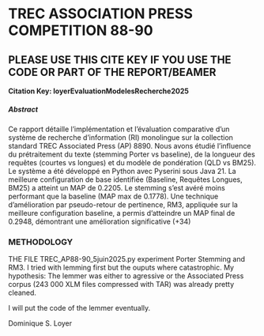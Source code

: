 # TREC ASSOCIATION PRESS COMPETITION 88-90


## PLEASE USE THIS CITE KEY IF YOU USE THE CODE OR PART OF THE REPORT/BEAMER
**Citation Key: loyerEvaluationModelesRecherche2025**

##### Abstract
Ce rapport détaille l’implémentation et l’évaluation comparative d’un système de recherche d’information (RI) monolingue sur la collection standard TREC Associated Press (AP) 8890. Nous avons étudié l’influence du prétraitement du texte (stemming Porter vs baseline), de la longueur des requêtes (courtes vs longues) et du modèle de pondération (QLD vs BM25). Le système a été développé en Python avec Pyserini sous Java 21. La meilleure configuration de base identifiée (Baseline, Requêtes Longues, BM25) a atteint un MAP de 0.2205. Le stemming s’est avéré moins performant que la baseline (MAP max de 0.1778). Une technique d’amélioration par pseudo-retour de pertinence, RM3, appliquée sur la meilleure configuration baseline, a permis d’atteindre un MAP final de 0.2948, démontrant une amélioration significative (+34)

### METHODOLOGY

THE FILE TREC_AP88-90_5juin2025.py experiment Porter Stemming and RM3. I tried with lemming first but the ouputs where catastrophic. My hypothesis: The lemmer was either to agressive or the Associated Press corpus (243 000 XLM files compressed with TAR) was already pretty cleaned.

I will put the code of the lemmer eventually.

Dominique S. Loyer
